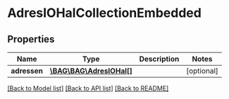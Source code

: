 # AdresIOHalCollectionEmbedded

## Properties
Name | Type | Description | Notes
------------ | ------------- | ------------- | -------------
**adressen** | [**\BAG\BAG\AdresIOHal[]**](AdresIOHal.md) |  | [optional] 

[[Back to Model list]](../../README.md#documentation-for-models) [[Back to API list]](../../README.md#documentation-for-api-endpoints) [[Back to README]](../../README.md)

